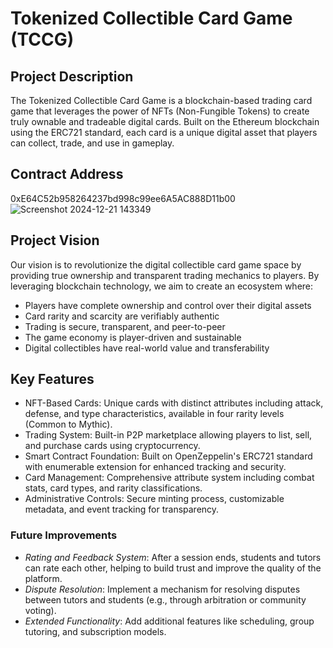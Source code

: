 # Tokenized Collectible Card Game (TCCG)

## Project Description
The Tokenized Collectible Card Game is a blockchain-based trading card game that leverages the power of NFTs (Non-Fungible Tokens) to create truly ownable and tradeable digital cards. Built on the Ethereum blockchain using the ERC721 standard, each card is a unique digital asset that players can collect, trade, and use in gameplay.

## Contract Address
0xE64C52b958264237bd998c99ee6A5AC888D11b00
![Screenshot 2024-12-21 143349](https://github.com/user-attachments/assets/3bed08f9-6e5f-49b8-aa55-9cca53c78fb6)

## Project Vision
Our vision is to revolutionize the digital collectible card game space by providing true ownership and transparent trading mechanics to players. By leveraging blockchain technology, we aim to create an ecosystem where:

- Players have complete ownership and control over their digital assets
- Card rarity and scarcity are verifiably authentic
- Trading is secure, transparent, and peer-to-peer
- The game economy is player-driven and sustainable
- Digital collectibles have real-world value and transferability

## Key Features
- NFT-Based Cards: Unique cards with distinct attributes including attack, defense, and type characteristics, available in four rarity levels (Common to Mythic).
- Trading System: Built-in P2P marketplace allowing players to list, sell, and purchase cards using cryptocurrency.
- Smart Contract Foundation: Built on OpenZeppelin's ERC721 standard with enumerable extension for enhanced tracking and security.
- Card Management: Comprehensive attribute system including combat stats, card types, and rarity classifications.
- Administrative Controls: Secure minting process, customizable metadata, and event tracking for transparency.
### Future Improvements

- *Rating and Feedback System*: After a session ends, students and tutors can rate each other, helping to build trust and improve the quality of the platform.
- *Dispute Resolution*: Implement a mechanism for resolving disputes between tutors and students (e.g., through arbitration or community voting).
- *Extended Functionality*: Add additional features like scheduling, group tutoring, and subscription models.


